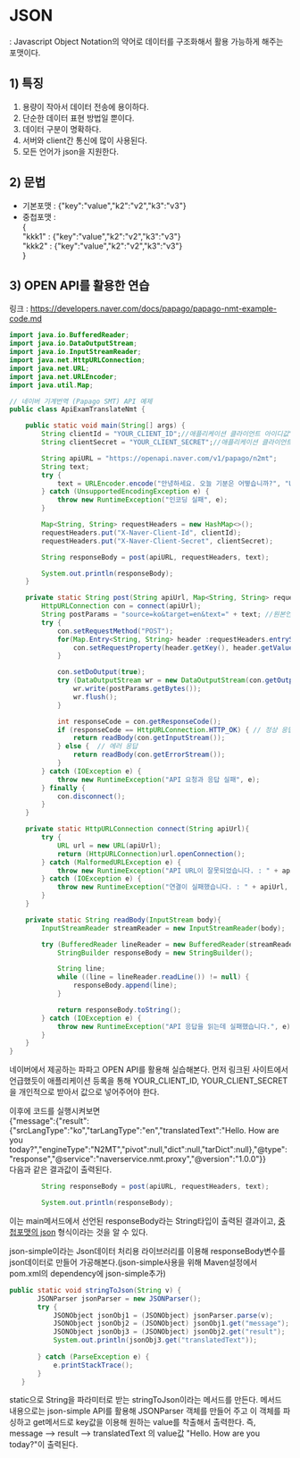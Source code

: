 # JSON
 :  Javascript Object Notation의 약어로 데이터를 구조화해서 활용 가능하게 해주는 포맷이다.

 ## 1) 특징
 1. 용량이 작아서 데이터 전송에 용이하다.
 2. 단순한 데이터 표현 방법일 뿐이다.
 3. 데이터 구분이 명확하다.
 4. 서버와 client간 통신에 많이 사용된다.
 5. 모든 언어가 json을 지원한다.


 ## 2) 문법
- 기본포맷 : {"key":"value","k2":"v2","k3":"v3"}
- 중첩포맷 :      
{           
				"kkk1" : {"key":"value","k2":"v2","k3":"v3"}       
				"kkk2" : {"key":"value","k2":"v2","k3":"v3"}       
}     


## 3) OPEN API를 활용한 연습
링크 : https://developers.naver.com/docs/papago/papago-nmt-example-code.md
```java
import java.io.BufferedReader;
import java.io.DataOutputStream;
import java.io.InputStreamReader;
import java.net.HttpURLConnection;
import java.net.URL;
import java.net.URLEncoder;
import java.util.Map;

// 네이버 기계번역 (Papago SMT) API 예제
public class ApiExamTranslateNmt {

    public static void main(String[] args) {
        String clientId = "YOUR_CLIENT_ID";//애플리케이션 클라이언트 아이디값";
        String clientSecret = "YOUR_CLIENT_SECRET";//애플리케이션 클라이언트 시크릿값";

        String apiURL = "https://openapi.naver.com/v1/papago/n2mt";
        String text;
        try {
            text = URLEncoder.encode("안녕하세요. 오늘 기분은 어떻습니까?", "UTF-8");
        } catch (UnsupportedEncodingException e) {
            throw new RuntimeException("인코딩 실패", e);
        }

        Map<String, String> requestHeaders = new HashMap<>();
        requestHeaders.put("X-Naver-Client-Id", clientId);
        requestHeaders.put("X-Naver-Client-Secret", clientSecret);

        String responseBody = post(apiURL, requestHeaders, text);

        System.out.println(responseBody);
    }

    private static String post(String apiUrl, Map<String, String> requestHeaders, String text){
        HttpURLConnection con = connect(apiUrl);
        String postParams = "source=ko&target=en&text=" + text; //원본언어: 한국어 (ko) -> 목적언어: 영어 (en)
        try {
            con.setRequestMethod("POST");
            for(Map.Entry<String, String> header :requestHeaders.entrySet()) {
                con.setRequestProperty(header.getKey(), header.getValue());
            }

            con.setDoOutput(true);
            try (DataOutputStream wr = new DataOutputStream(con.getOutputStream())) {
                wr.write(postParams.getBytes());
                wr.flush();
            }

            int responseCode = con.getResponseCode();
            if (responseCode == HttpURLConnection.HTTP_OK) { // 정상 응답
                return readBody(con.getInputStream());
            } else {  // 에러 응답
                return readBody(con.getErrorStream());
            }
        } catch (IOException e) {
            throw new RuntimeException("API 요청과 응답 실패", e);
        } finally {
            con.disconnect();
        }
    }

    private static HttpURLConnection connect(String apiUrl){
        try {
            URL url = new URL(apiUrl);
            return (HttpURLConnection)url.openConnection();
        } catch (MalformedURLException e) {
            throw new RuntimeException("API URL이 잘못되었습니다. : " + apiUrl, e);
        } catch (IOException e) {
            throw new RuntimeException("연결이 실패했습니다. : " + apiUrl, e);
        }
    }

    private static String readBody(InputStream body){
        InputStreamReader streamReader = new InputStreamReader(body);

        try (BufferedReader lineReader = new BufferedReader(streamReader)) {
            StringBuilder responseBody = new StringBuilder();

            String line;
            while ((line = lineReader.readLine()) != null) {
                responseBody.append(line);
            }

            return responseBody.toString();
        } catch (IOException e) {
            throw new RuntimeException("API 응답을 읽는데 실패했습니다.", e);
        }
    }
}
```
네이버에서 제공하는 파파고 OPEN API를 활용해 실습해본다.
먼저 링크된 사이트에서 언급했듯이 애플리케이션 등록을 통해 YOUR_CLIENT_ID, YOUR_CLIENT_SECRET을 개인적으로 받아서 값으로 넣어주어야 한다.       

이후에 코드를 실행시켜보면        
{"message":{"result":{"srcLangType":"ko","tarLangType":"en","translatedText":"Hello. How are you today?","engineType":"N2MT","pivot":null,"dict":null,"tarDict":null},"@type":"response","@service":"naverservice.nmt.proxy","@version":"1.0.0"}}          
다음과 같은 결과값이 출력된다.    

   

```java
        String responseBody = post(apiURL, requestHeaders, text);

        System.out.println(responseBody);

```
이는 main메서드에서 선언된 responseBody라는 String타입이 출력된 결과이고, <u>중첩포맷의 json</u> 형식이라는 것을 알 수 있다.      

json-simple이라는 Json데이터 처리용 라이브러리를 이용해 responseBody변수를 json데이터로 만들어 가공해본다.(json-simple사용을 위해 Maven설정에서 pom.xml의 dependency에 json-simple추가)         

 ```java
 public static void stringToJson(String v) {
		JSONParser jsonParser = new JSONParser();
		try {
			JSONObject jsonObj1 = (JSONObject) jsonParser.parse(v); 
			JSONObject jsonObj2 = (JSONObject) jsonObj1.get("message");
			JSONObject jsonObj3 = (JSONObject) jsonObj2.get("result");
			System.out.println(jsonObj3.get("translatedText"));
			
		} catch (ParseException e) {
			e.printStackTrace();
		}
	}
 ```
 static으로 String을 파라미터로 받는 stringToJson이라는 메서드를 만든다. 메서드 내용으로는 json-simple API를 활용해 JSONParser 객체를 만들어 주고 이 객체를 파싱하고 get메서드로 key값을 이용해 원하는 value를 착출해서 출력한다. 즉, message --> result --> translatedText 의 value값 "Hello. How are you today?"이 출력된다.
